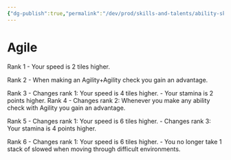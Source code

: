 ```yaml
---
{"dg-publish":true,"permalink":"/dev/prod/skills-and-talents/ability-skills/agile/"}
---
```


# Agile
Rank 1
	- Your speed is 2 tiles higher.

Rank 2
	- When making an Agility+Agility check you gain an advantage.

Rank 3
	- Changes rank 1: Your speed is 4 tiles higher.
	- Your stamina is 2 points higher.
Rank 4
	- Changes rank 2: Whenever you make any ability check with Agility you gain an advantage.

Rank 5
	- Changes rank 1: Your speed is 6 tiles higher.
	- Changes rank 3: Your stamina is 4 points higher.

Rank 6
	- Changes rank 1: Your speed is 6 tiles higher.
	- You no longer take 1 stack of slowed when moving through difficult environments.

